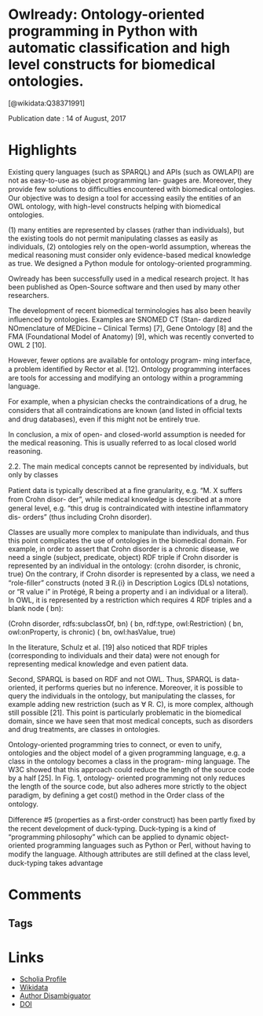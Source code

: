 
Owlready: Ontology-oriented programming in Python with automatic classification and high level constructs for biomedical ontologies.
====================================================================================================================================
  
  [@wikidata:Q38371991]  
  
Publication date : 14 of August, 2017  

# Highlights

Existing query languages (such as SPARQL) and APIs (such as OWLAPI) are not as easy-to-use as object programming lan-
guages are. Moreover, they provide few solutions to difﬁculties encountered with biomedical ontologies.
Our objective was to design a tool for accessing easily the entities of an OWL ontology, with high-level
constructs helping with biomedical ontologies.

(1) many entities are represented by classes (rather than individuals), but the existing tools do not permit manipulating
classes as easily as individuals, (2) ontologies rely on the open-world assumption, whereas the medical
reasoning must consider only evidence-based medical knowledge as true. We designed a Python module
for ontology-oriented programming.

Owlready has been successfully used in a medical research project. It has been published
as Open-Source software and then used by many other researchers.

The development of recent biomedical terminologies has also been
heavily inﬂuenced by ontologies. Examples are SNOMED CT (Stan-
dardized NOmenclature of MEDicine – Clinical Terms) [7], Gene
Ontology [8] and the FMA (Foundational Model of Anatomy) [9],
which was recently converted to OWL 2 [10].

However, fewer options are available for ontology program-
ming interface, a problem identiﬁed by Rector et al. [12]. Ontology
programming interfaces are tools for accessing and modifying
an ontology within a programming language. 

For example, when a physician checks the contraindications
of a drug, he considers that all contraindications are known (and
listed in ofﬁcial texts and drug databases), even if this might not
be entirely true.

In conclusion, a mix of open- and closed-world assumption
is needed for the medical reasoning. This is usually referred to
as local closed world reasoning.

2.2. The main medical concepts cannot be represented by
individuals, but only by classes

Patient data is typically
described at a ﬁne granularity, e.g. “M. X suffers from Crohn disor-
der”, while medical knowledge is described at a more general level,
e.g. “this drug is contraindicated with intestine inﬂammatory dis-
orders” (thus including Crohn disorder).

Classes are usually more complex
to manipulate than individuals, and thus this point complicates
the use of ontologies in the biomedical domain. For example, in
order to assert that Crohn disorder is a chronic disease, we need
a single (subject, predicate, object) RDF triple if Crohn disorder is
represented by an individual in the ontology:
(crohn disorder, is chronic, true)
On the contrary, if Crohn disorder is represented by a class, we
need a “role-ﬁller” constructs (noted ∃ R.{i} in Description Logics
(DLs) notations, or “R value i” in Protégé, R being a property and i
an individual or a literal). In OWL, it is represented by a restriction
which requires 4 RDF triples and a blank node ( bn):

(Crohn disorder, rdfs:subclassOf, bn)
( bn, rdf:type, owl:Restriction)
( bn, owl:onProperty, is chronic)
( bn, owl:hasValue, true)

In the literature, Schulz et al. [19] also noticed that RDF triples
(corresponding to individuals and their data) were not enough for
representing medical knowledge and even patient data.

Second, SPARQL is based on RDF and not OWL. Thus, SPARQL is
data-oriented, it performs queries but no inference. Moreover, it is
possible to query the individuals in the ontology, but manipulating
the classes, for example adding new restriction (such as ∀ R. C), is
more complex, although still possible [21]. This point is particularly
problematic in the biomedical domain, since we have seen that
most medical concepts, such as disorders and drug treatments, are
classes in ontologies.

Ontology-oriented programming tries to connect, or even to
unify, ontologies and the object model of a given programming
language, e.g. a class in the ontology becomes a class in the program-
ming language. The W3C showed that this approach could reduce
the length of the source code by a half [25]. In Fig. 1, ontology-
oriented programming not only reduces the length of the source
code, but also adheres more strictly to the object paradigm, by
deﬁning a get cost() method in the Order class of the ontology.

Difference #5 (properties as a ﬁrst-order construct) has been
partly ﬁxed by the recent development of duck-typing. Duck-typing
is a kind of “programming philosophy” which can be applied to
dynamic object-oriented programming languages such as Python
or Perl, without having to modify the language. Although attributes
are still deﬁned at the class level, duck-typing takes advantage

# Comments

## Tags

# Links
  
 * [Scholia Profile](https://scholia.toolforge.org/work/Q38371991)  
 * [Wikidata](https://www.wikidata.org/wiki/Q38371991)  
 * [Author Disambiguator](https://author-disambiguator.toolforge.org/work_item_oauth.php?id=Q38371991&batch_id=&match=1&author_list_id=&doit=Get+author+links+for+work)  
 * [DOI](https://doi.org/10.1016/J.ARTMED.2017.07.002)  
